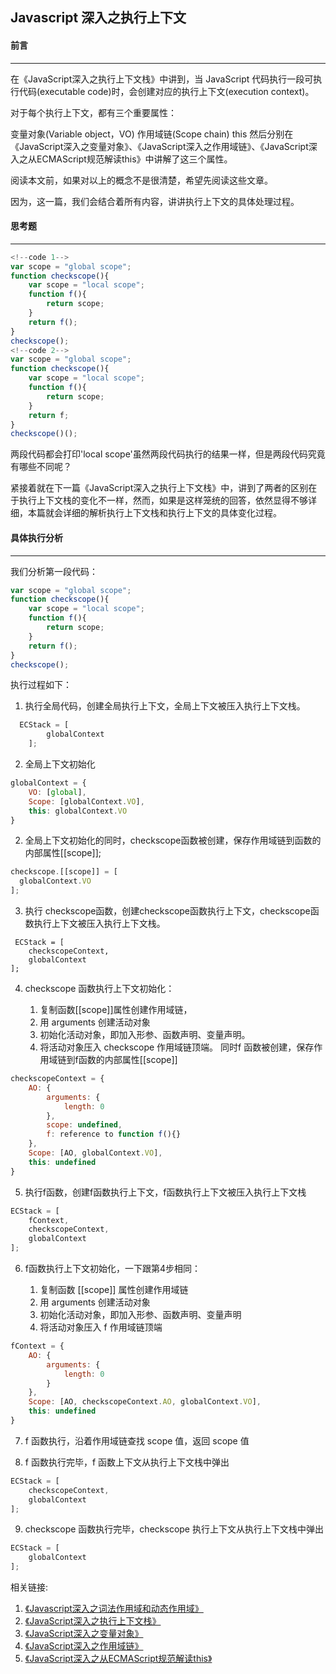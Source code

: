 ## Javascript 深入之执行上下文
#### 前言
<hr>
在《JavaScript深入之执行上下文栈》中讲到，当 JavaScript 代码执行一段可执行代码(executable code)时，会创建对应的执行上下文(execution context)。

对于每个执行上下文，都有三个重要属性：

变量对象(Variable object，VO)
作用域链(Scope chain)
this
然后分别在《JavaScript深入之变量对象》、《JavaScript深入之作用域链》、《JavaScript深入之从ECMAScript规范解读this》中讲解了这三个属性。

阅读本文前，如果对以上的概念不是很清楚，希望先阅读这些文章。

因为，这一篇，我们会结合着所有内容，讲讲执行上下文的具体处理过程。
#### 思考题
<hr>

```js
<!--code 1-->
var scope = "global scope";
function checkscope(){
    var scope = "local scope";
    function f(){
        return scope;
    }
    return f();
}
checkscope();
<!--code 2-->
var scope = "global scope";
function checkscope(){
    var scope = "local scope";
    function f(){
        return scope;
    }
    return f;
}
checkscope()();
```
两段代码都会打印'local scope'虽然两段代码执行的结果一样，但是两段代码究竟有哪些不同呢？

紧接着就在下一篇《JavaScript深入之执行上下文栈》中，讲到了两者的区别在于执行上下文栈的变化不一样，然而，如果是这样笼统的回答，依然显得不够详细，本篇就会详细的解析执行上下文栈和执行上下文的具体变化过程。
#### 具体执行分析
<hr>
我们分析第一段代码：

```js
var scope = "global scope";
function checkscope(){
    var scope = "local scope";
    function f(){
        return scope;
    }
    return f();
}
checkscope();
```
执行过程如下：
1. 执行全局代码，创建全局执行上下文，全局上下文被压入执行上下文栈。

```js
  ECStack = [
        globalContext
    ];
```
2. 全局上下文初始化

```js
globalContext = {
    VO: [global],
    Scope: [globalContext.VO],
    this: globalContext.VO
}
```
2. 全局上下文初始化的同时，checkscope函数被创建，保存作用域链到函数的内部属性[[scope]];

```js
checkscope.[[scope]] = [
  globalContext.VO
];
```
3. 执行 checkscope函数，创建checkscope函数执行上下文，checkscope函数执行上下文被压入执行上下文栈。

```
 ECStack = [
    checkscopeContext,
    globalContext
];
```
4. checkscope 函数执行上下文初始化：

    1. 复制函数[[scope]]属性创建作用域链，
    2. 用 arguments 创建活动对象
    3. 初始化活动对象，即加入形参、函数声明、变量声明。
    4. 将活动对象压入 checkscope 作用域链顶端。
同时f 函数被创建，保存作用域链到f函数的内部属性[[scope]]

```js
checkscopeContext = {
    AO: {
        arguments: {
            length: 0
        },
        scope: undefined,
        f: reference to function f(){}
    },
    Scope: [AO, globalContext.VO],
    this: undefined
}
```
5. 执行f函数，创建f函数执行上下文，f函数执行上下文被压入执行上下文栈

```js
ECStack = [
    fContext,
    checkscopeContext,
    globalContext
];
```
6. f函数执行上下文初始化，一下跟第4步相同：

    1. 复制函数 [[scope]] 属性创建作用域链
    2. 用 arguments 创建活动对象
    3. 初始化活动对象，即加入形参、函数声明、变量声明
    4. 将活动对象压入 f 作用域链顶端

```js
fContext = {
    AO: {
        arguments: {
            length: 0
        }
    },
    Scope: [AO, checkscopeContext.AO, globalContext.VO],
    this: undefined
}
```
7. f 函数执行，沿着作用域链查找 scope 值，返回 scope 值

8. f 函数执行完毕，f 函数上下文从执行上下文栈中弹出

```js
ECStack = [
    checkscopeContext,
    globalContext
];
```
9. checkscope 函数执行完毕，checkscope 执行上下文从执行上下文栈中弹出

```js
ECStack = [
    globalContext
];
```
相关链接:
1. [《Javascript深入之词法作用域和动态作用域》](https://github.com/mqyqingfeng/Blog/issues/3)
2. [《JavaScript深入之执行上下文栈》](https://github.com/mqyqingfeng/Blog/issues/4)
3. [《JavaScript深入之变量对象》](https://github.com/mqyqingfeng/Blog/issues/5)
4. [《JavaScript深入之作用域链》](https://github.com/mqyqingfeng/Blog/issues/6)
5. [《JavaScript深入之从ECMAScript规范解读this》](https://github.com/mqyqingfeng/Blog/issues/7)